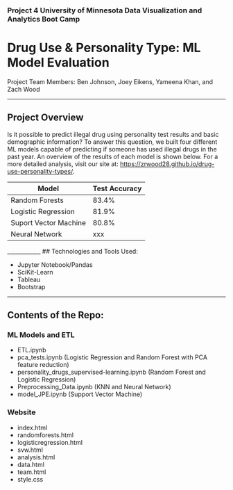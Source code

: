 ### Project 4 University of Minnesota Data Visualization and Analytics Boot Camp

# Drug Use & Personality Type: ML Model Evaluation

Project Team Members: Ben Johnson, Joey Eikens, Yameena Khan, and Zach Wood
____________
## Project Overview 
Is it possible to predict illegal drug using personality test results and basic demographic information? To answer this question, we built four different ML models capable of predicting if someone has used illegal drugs in the past year. An overview of the results of each model is shown below. For a more detailed analysis, visit our site at: https://zrwood28.github.io/drug-use-personality-types/.

<div align='center'>

Model | Test Accuracy
--- | ---
Random Forests |83.4%
Logistic Regression | 81.9%
Suport Vector Machine | 80.8%
Neural Network | xxx

</div>
____________
## Technologies and Tools Used:

- Jupyter Notebook/Pandas
- SciKit-Learn
- Tableau
- Bootstrap
_____________
## Contents of the Repo:

### ML Models and ETL
- ETL.ipynb
- pca_tests.ipynb (Logistic Regression and Random Forest with PCA feature reduction)
- personality_drugs_supervised-learning.ipynb (Random Forest and Logistic Regression)
- Preprocessing_Data.ipynb (KNN and Neural Network)
- model_JPE.ipynb (Support Vector Machine)

### Website
- index.html
- randomforests.html
- logisticregression.html
- svw.html
- analysis.html
- data.html
- team.html
- style.css


